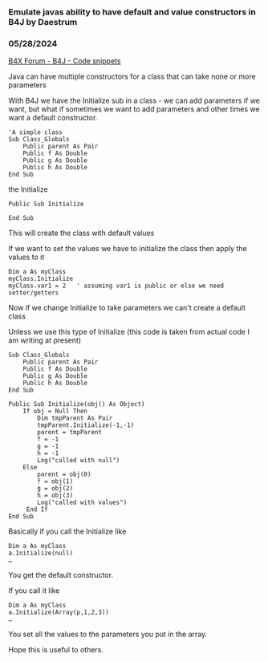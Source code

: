 ### Emulate javas ability to have default and value constructors in B4J by Daestrum
### 05/28/2024
[B4X Forum - B4J - Code snippets](https://www.b4x.com/android/forum/threads/161377/)

Java can have multiple constructors for a class that can take none or more parameters  
  
With B4J we have the Initialize sub in a class - we can add parameters if we want, but what if sometimes we want to add parameters and other times we want a default constructor.  
  

```B4X
'A simple class  
Sub Class_Globals  
    Public parent As Pair  
    Public f As Double  
    Public g As Double  
    Public h As Double  
End Sub
```

  
  
the Initialize  

```B4X
Public Sub Initialize  
  
End Sub
```

  
  
This will create the class with default values  
  
If we want to set the values we have to initialize the class then apply the values to it  
  

```B4X
Dim a As myClass  
myClass.Initialize  
myClass.var1 = 2   ' assuming var1 is public or else we need setter/getters
```

  
  
Now if we change Initialize to take parameters we can't create a default class  
  
Unless we use this type of Initialize (this code is taken from actual code I am writing at present)  
  

```B4X
Sub Class_Globals  
    Public parent As Pair  
    Public f As Double  
    Public g As Double  
    Public h As Double  
End Sub  
  
Public Sub Initialize(obj() As Object)  
    If obj = Null Then  
        Dim tmpParent As Pair  
        tmpParent.Initialize(-1,-1)  
        parent = tmpParent  
        f = -1  
        g = -1  
        h = -1  
        Log("called with null")  
    Else  
        parent = obj(0)  
        f = obj(1)  
        g = obj(2)  
        h = obj(3)  
        Log("called with values")  
     End If  
End Sub
```

  
  
Basically if you call the Initialize like  

```B4X
Dim a As myClass  
a.Initialize(null)  
…
```

  
  
You get the default constructor.  
  
If you call it like  

```B4X
Dim a As myClass  
a.Initialize(Array(p,1,2,3))  
…
```

  
  
You set all the values to the parameters you put in the array.  
  
Hope this is useful to others.